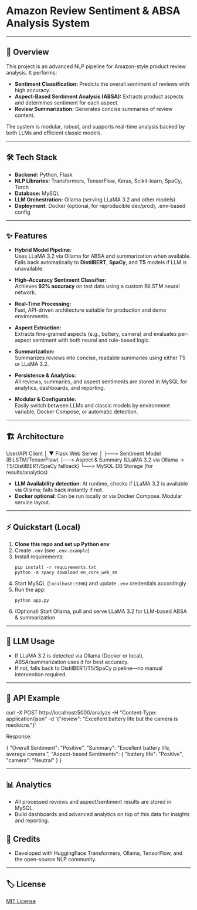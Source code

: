 # Amazon Review Sentiment & ABSA Analysis System

---

## 🚀 Overview

This project is an advanced NLP pipeline for Amazon-style product review analysis. It performs:

- **Sentiment Classification:** Predicts the overall sentiment of reviews with high accuracy.
- **Aspect-Based Sentiment Analysis (ABSA):** Extracts product aspects and determines sentiment for each aspect.
- **Review Summarization:** Generates concise summaries of review content.

The system is modular, robust, and supports real-time analysis backed by both LLMs and efficient classic models.

---

## 🛠️ Tech Stack

- **Backend:** Python, Flask
- **NLP Libraries:** Transformers, TensorFlow, Keras, Scikit-learn, SpaCy, Torch
- **Database:** MySQL
- **LLM Orchestration:** Ollama (serving LLaMA 3.2 and other models)
- **Deployment:** Docker (optional, for reproducible dev/prod), .env-based config

---

## ✨ Features

- **Hybrid Model Pipeline:**  
  Uses LLaMA 3.2 via Ollama for ABSA and summarization when available.  
  Falls back automatically to **DistilBERT**, **SpaCy**, and **T5** models if LLM is unavailable.

- **High-Accuracy Sentiment Classifier:**  
  Achieves **92% accuracy** on test data using a custom BiLSTM neural network.

- **Real-Time Processing:**  
  Fast, API-driven architecture suitable for production and demo environments.

- **Aspect Extraction:**  
  Extracts fine-grained aspects (e.g., battery, camera) and evaluates per-aspect sentiment with both neural and rule-based logic.

- **Summarization:**  
  Summarizes reviews into concise, readable summaries using either T5 or LLaMA 3.2.

- **Persistence & Analytics:**  
  All reviews, summaries, and aspect sentiments are stored in MySQL for analytics, dashboards, and reporting.

- **Modular & Configurable:**  
  Easily switch between LLMs and classic models by environment variable, Docker Compose, or automatic detection.

---

## 🏗️ Architecture

User/API Client
│
▼
Flask Web Server
│
├──> Sentiment Model (BiLSTM/TensorFlow)
├──> Aspect & Summary (LLaMA 3.2 via Ollama → T5/DistilBERT/SpaCy fallback)
└──> MySQL DB Storage (for results/analytics)


- **LLM Availability detection**: At runtime, checks if LLaMA 3.2 is available via Ollama; falls back instantly if not.
- **Docker optional**: Can be run locally or via Docker Compose. Modular service layout.

---

## ⚡ Quickstart (Local)

1. **Clone this repo and set up Python env**
2. Create `.env` (see `.env.example`)
3. Install requirements:
    ```
    pip install -r requirements.txt
    python -m spacy download en_core_web_sm
    ```
4. Start MySQL (`localhost:3306`) and update `.env` credentials accordingly
5. Run the app:
    ```
    python app.py
    ```
6. (Optional) Start Ollama, pull and serve LLaMA 3.2 for LLM-based ABSA & summarization

---

## 🔌 LLM Usage

- If LLaMA 3.2 is detected via Ollama (Docker or local), ABSA/summarization uses it for best accuracy.
- If not, falls back to DistilBERT/T5/SpaCy pipeline—no manual intervention required.

---

## 🧪 API Example

curl -X POST http://localhost:5000/analyze
-H "Content-Type: application/json"
-d '{"review": "Excellent battery life but the camera is mediocre."}'

Response:

{
"Overall Sentiment": "Positive",
"Summary": "Excellent battery life, average camera.",
"Aspect-based Sentiments": {
"battery life": "Positive",
"camera": "Neutral"
}
}

---

## 📊 Analytics

- All processed reviews and aspect/sentiment results are stored in MySQL.
- Build dashboards and advanced analytics on top of this data for insights and reporting.

## 🙌 Credits

- Developed with HuggingFace Transformers, Ollama, TensorFlow, and the open-source NLP community.

---

## 🏷️ License

[MIT License](LICENSE) <!-- Or your preferred license -->
